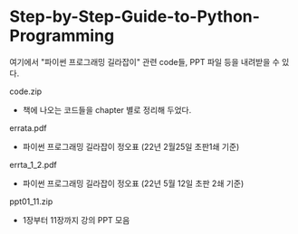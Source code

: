 # Step-by-Step-Guide-to-Python-Programming

여기에서 "파이썬 프로그래밍 길라잡이" 관련 code들, PPT 파일 등을 내려받을 수 있다.

code.zip
- 책에 나오는 코드들을 chapter 별로 정리해 두었다.

errata.pdf
- 파이썬 프로그래밍 길라잡이 정오표 (22년 2월25일 초판1쇄 기준)

errta_1_2.pdf
- 파이썬 프로그래밍 길라잡이 정오표 (22년 5월 12일 초판 2쇄 기준)

ppt01_11.zip
- 1장부터 11장까지 강의 PPT 모음
